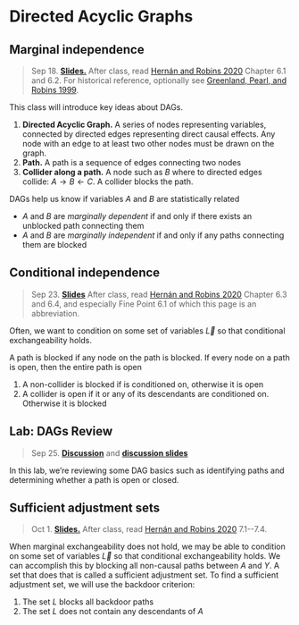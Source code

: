 # Directed Acyclic Graphs


## Marginal independence

> Sep 18. [**Slides.**](assets/slides/4-1_dags_marginal.pdf) After class, read [Hernán and Robins 2020](https://www.hsph.harvard.edu/miguel-hernan/causal-inference-book/) Chapter 6.1 and 6.2. For historical reference, optionally see [Greenland, Pearl, and Robins 1999](https://journals.lww.com/epidem/Abstract/1999/01000/Causal_Diagrams_for_Epidemiologic_Research.8.aspx).

This class will introduce key ideas about DAGs.

1. **Directed Acyclic Graph.** A series of nodes representing variables, connected by directed edges representing direct causal effects. Any node with an edge to at least two other nodes must be drawn on the graph.
2. **Path.** A path is a sequence of edges connecting two nodes
3. **Collider along a path.** A node such as $B$ where to directed edges collide: $A\rightarrow B \leftarrow C$. A collider blocks the path.

DAGs help us know if variables $A$ and $B$ are statistically related

* $A$ and $B$ are *marginally dependent* if and only if there exists an unblocked path connecting them
* $A$ and $B$ are *marginally independent* if and only if any paths connecting them are blocked


<script type="text/tikz">
  \begin{tikzpicture}
    \node (l) at (0,0) {$L$};
    \node (a) at (1,0) {$A$};
    \node (y) at (2,0) {$Y$};
    \draw[->] (l) -- (a);
    \draw[->] (a) -- (y);
    \draw[->] (l) to[bend right] (y);
  \end{tikzpicture}
</script>


## Conditional independence

> Sep 23. [**Slides**](assets/slides/4-2_dag_conditional.pdf) After class, read [Hernán and Robins 2020](https://www.hsph.harvard.edu/miguel-hernan/causal-inference-book/) Chapter 6.3 and 6.4, and especially Fine Point 6.1 of which this page is an abbreviation.

Often, we want to condition on some set of variables $\vec{L}$ so that conditional exchangeability holds. 

A path is blocked if any node on the path is blocked. If every node on a path is open, then the entire path is open

1. A non-collider is blocked if is conditioned on, otherwise it is open
2. A collider is open if it or any of its descendants are conditioned on. Otherwise it is blocked

## Lab: DAGs Review

> Sep 25.   [**Discussion**](discussion-5.-directed-acyclic-graphs) and [**discussion slides**](assets/discussions/discussion5_dags.pdf)

In this lab, we’re reviewing some DAG basics such as identifying paths and determining whether a path is open or closed.


## Sufficient adjustment sets

> Oct 1. [**Slides.**](assets/slides/4-3_adjustment_sets.pdf) After class, read [Hernán and Robins 2020](https://www.hsph.harvard.edu/miguel-hernan/causal-inference-book/) 7.1--7.4.

When marginal exchangeability does not hold, we may be able to condition on some set of variables $\vec{L}$ so that conditional exchangeability holds. We can accomplish this by blocking all non-causal paths between $A$ and $Y$. A set that does that is called a sufficient adjustment set. To find a sufficient adjustment set, we will use the backdoor criterion:

1. The set $L$ blocks all backdoor paths
2. The set $L$ does not contain any descendants of $A$


